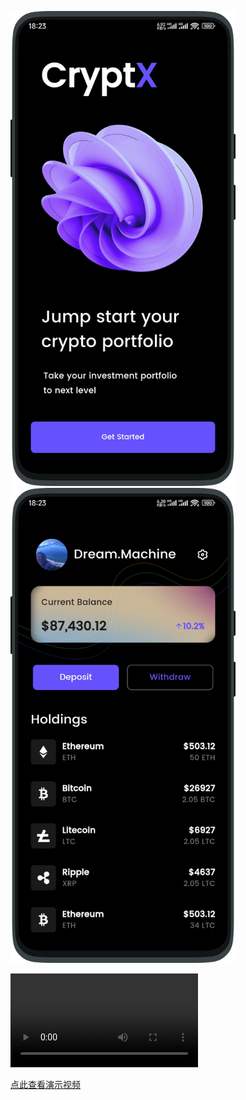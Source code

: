 <img src="https://raw.githubusercontent.com/944095635/CryptX/main/demo/1.png" width='360'><img src="https://raw.githubusercontent.com/944095635/CryptX/main/demo/2.png" width='360'>



<video src="https://raw.githubusercontent.com/944095635/CryptX/main/demo/X.mp4" controls="controls">
您的浏览器不支持 video 标签。
</video>

[点此查看演示视频](https://raw.githubusercontent.com/944095635/CryptX/main/demo/X.mp4)
